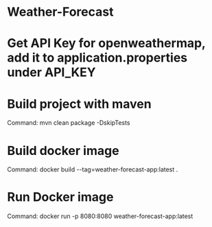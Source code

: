 # Weather-Forecast

# Get API Key for openweathermap, add it to application.properties under API_KEY

# Build project with maven
Command: mvn clean package -DskipTests

# Build docker image
Command: docker build --tag=weather-forecast-app:latest .

# Run Docker image
Command: docker run -p 8080:8080 weather-forecast-app:latest
